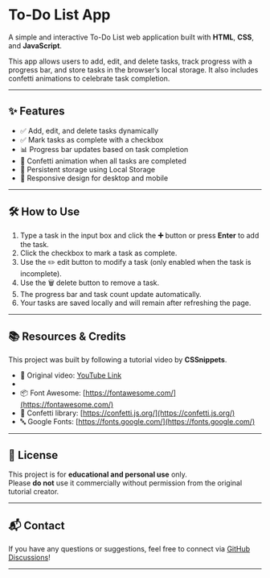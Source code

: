 # To-Do List App

A simple and interactive To-Do List web application built with **HTML**, **CSS**, and **JavaScript**.

This app allows users to add, edit, and delete tasks, track progress with a progress bar, and store tasks in the browser’s local storage. It also includes confetti animations to celebrate task completion.

---

## ✨ Features

- ✅ Add, edit, and delete tasks dynamically  
- ✅ Mark tasks as complete with a checkbox  
- 📊 Progress bar updates based on task completion  
- 🎉 Confetti animation when all tasks are completed  
- 💾 Persistent storage using Local Storage  
- 📱 Responsive design for desktop and mobile  

---

## 🛠️ How to Use

1. Type a task in the input box and click the **➕** button or press **Enter** to add the task.  
2. Click the checkbox to mark a task as complete.  
3. Use the ✏️ edit button to modify a task (only enabled when the task is incomplete).  
4. Use the 🗑️ delete button to remove a task.  
5. The progress bar and task count update automatically.  
6. Your tasks are saved locally and will remain after refreshing the page.

---

## 📚 Resources & Credits

This project was built by following a tutorial video by **CSSnippets**.

- 🎥 Original video: [YouTube Link](https://youtu.be/gRkaen6MeQc?si=wX_tIpomOkvkwWXX)
- 
- 📦 Font Awesome: [https://fontawesome.com/](https://fontawesome.com/)  
- 🎊 Confetti library: [https://confetti.js.org/](https://confetti.js.org/)  
- 🔤 Google Fonts: [https://fonts.google.com/](https://fonts.google.com/)

---

## 📜 License

This project is for **educational and personal use** only.  
Please **do not** use it commercially without permission from the original tutorial creator.

---

## 📬 Contact

If you have any questions or suggestions, feel free to connect via [GitHub Discussions](https://github.com/your-github-username)!

---

